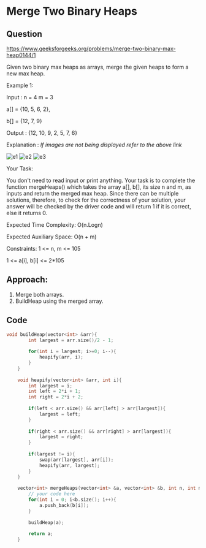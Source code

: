 # Merge Two Binary Heaps
## Question
https://www.geeksforgeeks.org/problems/merge-two-binary-max-heap0144/1

Given two binary max heaps as arrays, merge the given heaps to form a new max heap.

Example 1:

Input  : 
n = 4 m = 3

a[] = {10, 5, 6, 2}, 

b[] = {12, 7, 9}

Output : 
{12, 10, 9, 2, 5, 7, 6}

Explanation :
*If images are not being displayed refer to the above link*

![e1](https://media.geeksforgeeks.org/wp-content/uploads/Merge_max_heap_1.jpg)
![e2](https://media.geeksforgeeks.org/wp-content/uploads/Merge_max_heap_2.jpg)
![e3](https://media.geeksforgeeks.org/wp-content/uploads/Merge_max_heap_3.jpg)

Your Task:  

You don't need to read input or print anything. Your task is to complete the function mergeHeaps() which takes the array a[], b[], its size n and m, as inputs and return the merged max heap. Since there can be multiple solutions, therefore, to check for the correctness of your solution, your answer will be checked by the driver code and will return 1 if it is correct, else it returns 0.

 
Expected Time Complexity: O(n.Logn)

Expected Auxiliary Space: O(n + m)

 

Constraints:
1 <= n, m <= 105

1 <= a[i], b[i] <= 2*105

## Approach:
1. Merge both arrays.
2. BuildHeap using the merged array.

## Code
```cpp
void buildHeap(vector<int> &arr){
        int largest = arr.size()/2 - 1;
        
        for(int i = largest; i>=0; i--){
            heapify(arr, i);
        }
    }
    
    void heapify(vector<int> &arr, int i){
        int largest = i;
        int left = 2*i + 1;
        int right = 2*i + 2;
        
        if(left < arr.size() && arr[left] > arr[largest]){
            largest = left;
        }
        
        if(right < arr.size() && arr[right] > arr[largest]){
            largest = right;
        }
        
        if(largest != i){
            swap(arr[largest], arr[i]);
            heapify(arr, largest);
        }
    }
    
    vector<int> mergeHeaps(vector<int> &a, vector<int> &b, int n, int m) {
        // your code here
        for(int i = 0; i<b.size(); i++){
            a.push_back(b[i]);
        }
        
        buildHeap(a);
        
        return a;
    }
```